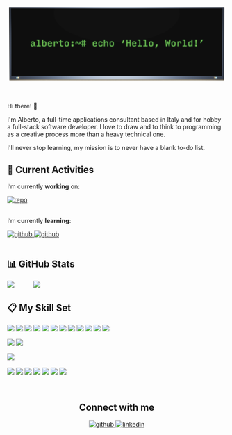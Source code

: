 ![Header](https://github.com/Windyle/windyle/blob/main/assets/header_image.png?raw=true)

<br/>

Hi there! 👋

I'm Alberto, a full-time applications consultant based in Italy and for hobby a full-stack software developer.
I love to draw and to think to programming as a creative process more than a heavy technical one.

I'll never stop learning, my mission is to never have a blank to-do list.

## 🎯 Current Activities

I’m currently **working** on:

<a href="https://github.com/Windyle/integratio" target="_blank" style="margin-top: -5px;">
<img src="https://github-readme-stats.vercel.app/api/pin?username=windyle&repo=integratio&branch=main&show_icons=true&theme=dark" alt=repo />
</a>

<br/>
<br/>

I’m currently **learning**:

<a href="https://svelte.dev" target="_blank" style="margin-bottom: 15px; margin-top: -5px;">
<img src="https://img.shields.io/badge/Svelte-4A4A55?style=flat&logo=svelte&logoColor=FF3E00" alt=github />
</a>

<a href="https://svelte.dev" target="_blank" style="margin-bottom: 15px; margin-top: -5px;">
<img src="https://img.shields.io/badge/Tailwind_CSS-38B2AC?style=flat&logo=tailwind-css&logoColor=white" alt=github />
</a>

<br/>
<br/>

## 📊 GitHub Stats

<p float="left">
    <img width="300" src="https://github-readme-stats.vercel.app/api/top-langs/?username=Windyle&hide_border=true&theme=dark" />
    <img width="300" style="margin-left: 40px" src="https://github-readme-stats.vercel.app/api?username=Windyle&count_private=true&theme=dark&show_icons=true&hide=contribs,stars&hide_rank=true" />
</p>

## 📋 My Skill Set

![](https://img.shields.io/badge/Code-JavaScript-26733a?style=flat&logo=javascript&logoColor=white) ![](https://img.shields.io/badge/Code-TypeScript-26733a?style=flat&logo=typescript&logoColor=white) ![](https://img.shields.io/badge/Code-CSharp-26733a?style=flat&logo=c-sharp&logoColor=white) ![](https://img.shields.io/badge/Code-Node.JS-26733a?style=flat&logo=node.js&logoColor=white) ![](https://img.shields.io/badge/Code-Electron-26733a?style=flat&logo=electron&logoColor=white) ![](https://img.shields.io/badge/Code-Express.js-26733a?style=flat&logo=express&logoColor=white) ![](https://img.shields.io/badge/Code-Jquery-26733a?style=flat&logo=jquery&logoColor=white) ![](https://img.shields.io/badge/Code-.NET-26733a?style=flat&logo=.net&logoColor=white) ![](https://img.shields.io/badge/Code-PostgreSQL-26733a?style=flat&logo=postgresql&logoColor=white) ![](https://img.shields.io/badge/Code-MySQL-26733a?style=flat&logo=mysql&logoColor=white) ![](https://img.shields.io/badge/Code-SQL_Server-26733a?style=flat&logo=microsoft-sql-server&logoColor=white) ![](https://img.shields.io/badge/Code-SQLite-26733a?style=flat&logo=sqlite&logoColor=white)

![](https://img.shields.io/badge/Style-CSS3-266273?style=flat&logo=css3&logoColor=white) ![](https://img.shields.io/badge/Style-Bootstrap-266273?style=flat&logo=bootstrap&logoColor=white)

![](https://img.shields.io/badge/Test-Mocha-602673?style=flat&logo=mocha&logoColor=white)

![](https://img.shields.io/badge/Tools-NPM-8a3f1d?style=flat&logo=npm&logoColor=white) ![](https://img.shields.io/badge/Tools-Postman-8a3f1d?style=flat&logo=postman&logoColor=white) ![](https://img.shields.io/badge/Tools-Git-8a3f1d?style=flat&logo=git&logoColor=white) ![](https://img.shields.io/badge/Tools-GitHub-8a3f1d?style=flat&logo=github&logoColor=white) ![](https://img.shields.io/badge/Tools-GitLab-8a3f1d?style=flat&logo=gitlab&logoColor=white) ![](https://img.shields.io/badge/Tools-Photoshop-8a3f1d?style=flat&logo=adobe-photoshop&logoColor=white) ![](https://img.shields.io/badge/Tools-Blender-8a3f1d?style=flat&logo=blender&logoColor=white)

<br/>

## <div align="center">Connect with me</div>

<div align="center">
<a href="https://github.com/windyle" target="_blank">
<img src=https://img.shields.io/badge/github-%2324292e.svg?&style=for-the-badge&logo=github&logoColor=white alt=github style="margin-bottom: 5px;" />
</a>
<a href="https://linkedin.com/in/alberto-denti-1b1a581b8" target="_blank">
<img src=https://img.shields.io/badge/linkedin-%231E77B5.svg?&style=for-the-badge&logo=linkedin&logoColor=white alt=linkedin style="margin-bottom: 5px;" />
</a>  
</div>
